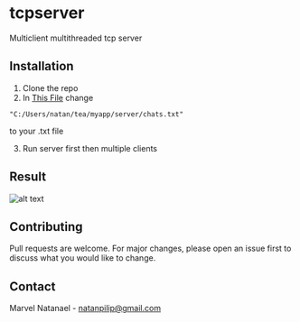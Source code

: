 # tcpserver
Multiclient multithreaded tcp server
## Installation
1. Clone the repo
2. In [This File](/server.cs) change
```
"C:/Users/natan/tea/myapp/server/chats.txt"
```
to your .txt file

3. Run server first then multiple clients
## Result
![alt text](https://github.com/marvel-natanael/tcpserver/blob/main/Image%201.png?raw=true)
## Contributing
Pull requests are welcome. For major changes, please open an issue first to discuss what you would like to change.

## Contact
Marvel Natanael - natanpilip@gmail.com
